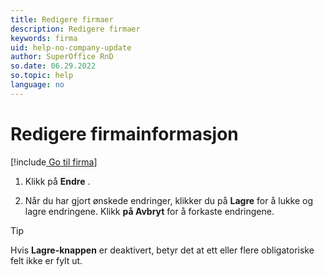 ```yaml
---
title: Redigere firmaer
description: Redigere firmaer
keywords: firma
uid: help-no-company-update
author: SuperOffice RnD
so.date: 06.29.2022
so.topic: help
language: no
---
```


# Redigere firmainformasjon

[!include[ Go til firma](../../learn/includes/goto-company.md)]

1. Klikk på **Endre** .

1. Når du har gjort ønskede endringer, klikker du på **Lagre** for å lukke og lagre endringene. Klikk **på Avbryt** for å forkaste endringene.

> [!TIP]
> Hvis  **Lagre-knappen**  er deaktivert, betyr det at ett eller flere obligatoriske felt ikke er fylt ut.
